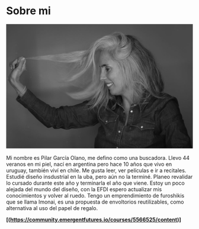 # Sobre mi

![](../images/pilar.jpg)

Mi nombre es Pilar García Olano, me defino como una buscadora. Llevo 44 veranos en mi piel, nací en argentina pero hace 10 años que vivo en uruguay, también viví en chile. Me gusta leer, ver películas e ir a recitales. Estudié diseño insdustrial en la uba, pero aún no la terminé. Planeo revalidar lo cursado durante este año y terminarla el año que viene. Estoy un poco alejada del mundo del diseño, con la EFDI espero actualizar mis conocimientos y volver al ruedo.
Tengo un emprendimiento de furoshikis que se llama Imonai, es una propuesta de envoltorios reutilizables, como alternativa al uso del papel de regalo.

**[(https://community.emergentfutures.io/courses/5566525/content)]**
